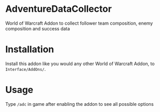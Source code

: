 # AdventureDataCollector
World of Warcraft Addon to collect follower team composition, enemy composition and success data

# Installation
Install this addon like you would any other World of Warcraft Addon, to `Interface/AddOns/`.

# Usage

Type `/adc` in game after enabling the addon to see all possible options

